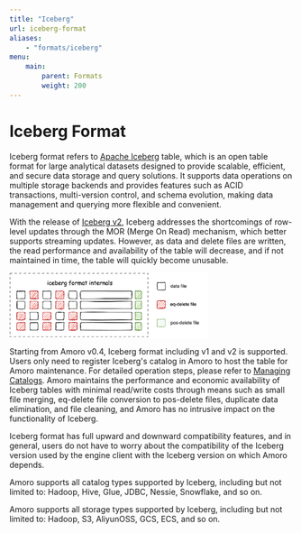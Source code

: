 ```yaml
---
title: "Iceberg"
url: iceberg-format
aliases:
    - "formats/iceberg"
menu:
    main:
        parent: Formats
        weight: 200
---
```

# Iceberg Format

Iceberg format refers to [Apache Iceberg](https://iceberg.apache.org) table, which is an open table format for large analytical datasets designed to provide scalable, efficient, and secure data storage and query solutions. 
It supports data operations on multiple storage backends and provides features such as ACID transactions, multi-version control, and schema evolution, making data management and querying more flexible and convenient.

With the release of [Iceberg v2](https://iceberg.apache.org/spec/),  Iceberg addresses the shortcomings of row-level updates through the MOR (Merge On Read) mechanism, which better supports streaming updates. 
However, as data and delete files are written, the read performance and availability of the table will decrease, and if not maintained in time, the table will quickly become unusable.

<img src="../images/formats/iceberg_format.png" alt="Iceberg Format" width="70%" height="70%">

Starting from Amoro v0.4, Iceberg format including v1 and v2 is supported. Users only need to register Iceberg's catalog in Amoro to host the table for Amoro maintenance. For detailed operation steps, please refer to [Managing Catalogs](../managing-catalogs/).
Amoro maintains the performance and economic availability of Iceberg tables with minimal read/write costs through means such as small file merging, eq-delete file conversion to pos-delete files, duplicate data elimination, and file cleaning, and Amoro has no intrusive impact on the functionality of Iceberg.

Iceberg format has full upward and downward compatibility features, and in general, users do not have to worry about the compatibility of the Iceberg version used by the engine client with the Iceberg version on which Amoro depends.

Amoro supports all catalog types supported by Iceberg, including but not limited to: Hadoop, Hive, Glue, JDBC, Nessie, Snowflake, and so on.

Amoro supports all storage types supported by Iceberg, including but not limited to: Hadoop, S3, AliyunOSS, GCS, ECS, and so on.
